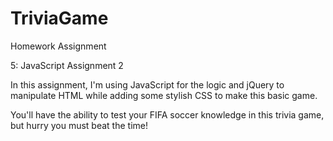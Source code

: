 # TriviaGame

Homework Assignment

5: JavaScript Assignment 2

In this assignment, I'm using JavaScript for the logic and jQuery to manipulate HTML while adding some stylish CSS to make this basic game.

You'll have the ability to test your FIFA soccer knowledge in this trivia game, but hurry you must beat the time!
  
